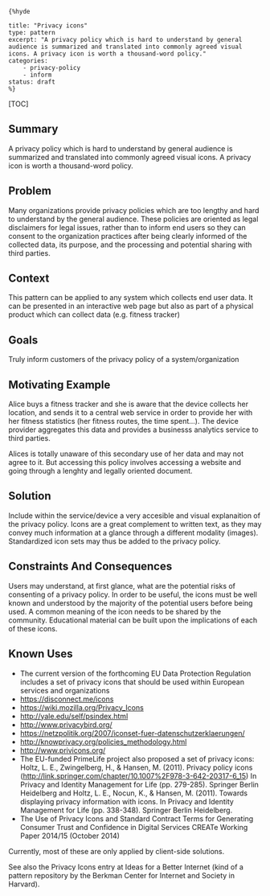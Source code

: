     {%hyde

    title: "Privacy icons"
    type: pattern
    excerpt: "A privacy policy which is hard to understand by general
    audience is summarized and translated into commonly agreed visual
    icons. A privacy icon is worth a thousand-word policy."
    categories: 
        - privacy-policy
        - inform
    status: draft
    %}

[TOC]


## Summary

A privacy policy which is hard to understand by general audience is summarized and translated into commonly agreed visual icons. A privacy icon is worth a thousand-word policy.
## Problem

Many organizations provide privacy policies which are too lengthy and hard to understand by the general audience. These policies are oriented as legal disclaimers for legal issues, rather than to inform end users so they can consent to the organization practices after being clearly informed of the collected data, its purpose, and the processing and potential sharing with third parties.
## Context

This pattern can be applied to any system which collects end user data. It can be presented in an interactive web page but also as part of a physical product which can collect data (e.g. fitness tracker)
## Goals

Truly inform customers of the privacy policy of a system/organization
## Motivating Example

Alice buys a fitness tracker and she is aware that the device collects her location, and sends it to a central web service in order to provide her with her fitness statistics (her fitness routes, the time spent...). The device provider aggregates this data and provides a businesss analytics service to third parties.

Alices is totally unaware of this secondary use of her data and may not agree to it. But accessing this policy involves accessing a website and going through a lenghty and legally oriented document.
## Solution

Include within the service/device a very accesible and visual explanaition of the privacy policy. Icons are a great complement to written text, as they may convey much information at a glance through a different modality (images). Standardized icon sets may thus be added to the privacy policy.
## Constraints And Consequences

Users may understand, at first glance, what are the potential risks of consenting of a privacy policy. In order to be useful, the icons must be well known and understood by the majority of the potential users before being used. A common meaning of the icon needs to be shared by the community. Educational material can be built upon the implications of each of these icons.
## Known Uses

- The current version of the forthcoming EU Data Protection Regulation includes a set of privacy icons that should be used within European services and organizations
- https://disconnect.me/icons
- https://wiki.mozilla.org/Privacy_Icons
- http://yale.edu/self/psindex.html
- http://www.privacybird.org/
- https://netzpolitik.org/2007/iconset-fuer-datenschutzerklaerungen/
- http://knowprivacy.org/policies_methodology.html
- http://www.privicons.org/
- The EU-funded PrimeLife project also proposed a set of privacy icons: Holtz, L. E., Zwingelberg, H., & Hansen, M. (2011). Privacy policy icons (http://link.springer.com/chapter/10.1007%2F978-3-642-20317-6_15) In Privacy and Identity Management for Life (pp. 279-285). Springer Berlin Heidelberg and Holtz, L. E., Nocun, K., & Hansen, M. (2011). Towards displaying privacy information with icons. In Privacy and Identity Management for Life (pp. 338-348). Springer Berlin Heidelberg.
- The Use of Privacy Icons and Standard Contract Terms for Generating Consumer Trust and Confidence in Digital Services CREATe Working Paper 2014/15 (October 2014)

Currently, most of these are only applied by client-side solutions.

See also the Privacy Icons entry at Ideas for a Better Internet (kind of a pattern repository by the Berkman Center for Internet and Society in Harvard).
